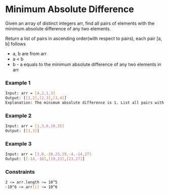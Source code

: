 # Minimum Absolute Difference

Given an array of distinct integers arr, find all pairs of elements with the minimum absolute difference of any two elements. 

Return a list of pairs in ascending order(with respect to pairs), each pair [a, b] follows

- a, b are from arr
- a < b
- b - a equals to the minimum absolute difference of any two elements in arr

### Example 1
```sh
Input: arr = [4,2,1,3]
Output: [[1,2],[2,3],[3,4]]
Explanation: The minimum absolute difference is 1. List all pairs with difference equal to 1 in ascending order.
```

### Example 2
```sh
Input: arr = [1,3,6,10,15]
Output: [[1,3]]
```

### Example 3
```sh
Input: arr = [3,8,-10,23,19,-4,-14,27]
Output: [[-14,-10],[19,23],[23,27]]
```

### Constraints
```sh
2 <= arr.length <= 10^5
-10^6 <= arr[i] <= 10^6
```
